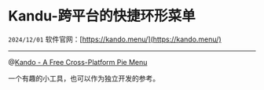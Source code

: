 # Kandu-跨平台的快捷环形菜单

``2024/12/01``
软件官网：[https://kando.menu/](https://kando.menu/)

- - -

@[Kando - A Free Cross-Platform Pie Menu](https://www.youtube.com/embed/vOE7EAlPUwE?si=9FuVY3fWXNybZTbD)

一个有趣的小工具，也可以作为独立开发的参考。
